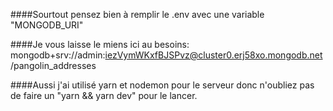 ####Sourtout pensez bien à remplir le .env avec une variable "MONGODB_URI"

####Je vous laisse le miens ici au besoins: mongodb+srv://admin:iezVymWKxfBJSPvz@cluster0.erj58xo.mongodb.net/pangolin_addresses

####Aussi j'ai utilisé yarn et nodemon pour le serveur donc n'oubliez pas de faire un "yarn && yarn dev" pour le lancer.
